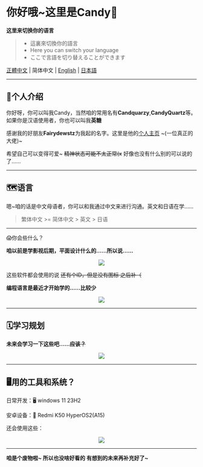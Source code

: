 # 你好哦~这里是Candy🍥

**这里来切换你的语言**

> - 這裏來切換你的語言
> - Here you can switch your language
> - ここで言語を切り替えることができます

[正體中文](./README.md) | 简体中文 | [English](./README_EN.md) | [日本語](./README_JP.md)

------

## 🍭个人介绍

你好呀，你可以叫我Candy，当然咱的常用名有**Candquarzy**,**CandyQuartz**等。如果你是汉语使用者，你也可以叫我**英糖**

感谢我的好朋友**Fairydewstz**为我起的名字。这里是他的[个人主页](https://github.com/Lintha437) ~(一位真正的大佬)~

希望自己可以变得可爱~ ~~精神状态可能不太正常(x~~ 好像也没有什么别的可以说的了……

------

## 🗺️语言

嗯~咱的话是中文母语者，你可以和我通过中文来进行沟通。英文和日语在学……

> 繁体中文 >= 简体中文 > 英文 > 日语

-----
😱你会些什么？

**咱以前是学影视后期，平面设计什么的……所以说……**

<p align="center">
  <a href="https://skillicons.dev">
    <img src="https://skillicons.dev/icons?i=ps,pr,ae,au,ai" />
  </a>
</p>

这些软件都会使用的说 ~~还有个ID，但是没有图标 之后补（~~



**编程语言是最近才开始学的……比较少**
<p align="center">
  <a href="https://skillicons.dev">
    <img src="https://skillicons.dev/icons?i=c,cpp,html,css,js,ts" />
  </a>
</p>

-----

## 🗓学习规划

**未来会学习一下这些吧……~~应该？~~**
<p align="center">
  <a href="https://skillicons.dev">
    <img src="https://skillicons.dev/icons?i=java,kotlin,python,androidstudio" />
  </a>
</p>

-----

## 🖥用的工具和系统？

日常开发：🖥 windows 11 23H2

安卓设备：📱 Redmi K50 HyperOS2(A15)

还会使用这些：
<p align="center">
  <a href="https://skillicons.dev">
    <img src="https://skillicons.dev/icons?i=visualstudio,vscode,linux,docker" />
  </a>
</p>

------

**咱是个废物啦~ 所以也没啥好看的 有想到的未来再补充好了~**